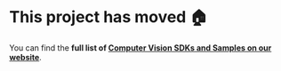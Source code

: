 This project has moved :house:
====================================
You can find the **full list of [Computer Vision SDKs and Samples on our website](https://www.microsoft.com/cognitive-services/en-us/SDK-Sample?api=computer%20vision)**. 
